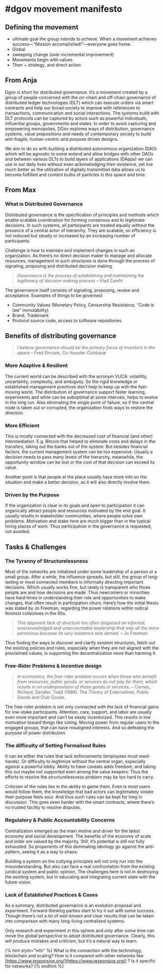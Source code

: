 # \#dgov movement manifesto

## Defining the movement

* ultimate goal the group intends to achieve. When a movement achieves success—“Mission accomplished!”—everyone goes home. 
* Global
* sweeping change \(over incremental improvement\)
* Movements begin with values
* Then + strategy, and direct action

## From Anja

Dgov is short for distributed governance. It’s a movement created by a group of people concerned with the on-chain and off-chain governance of distributed ledger technologies \(DLT\) which can execute orders via smart contracts and help our broad society to improve with references to transactions, communication and social interactions. The systems build with DLT protocols can be captured by actors such as powerful individuals, influential groups, governments and states. In order to avoid capturing and empowering monopolies, DGov explores ways of distribution, governance systems, value prepositions and needs of contemporary society to build anti-fragile, human-centric and purpose driven designs.

We aim to do so with building a distributed autonomous organization \(DAO\) which will be agnostic to some extend and allow bridges with other DAOs and between various DLTs to build layers of applications \(DApps\) we can use in our daily lives without even acknowledging their existence, yet live much better as the utilization of digitally transmitted data allows us to become fulfilled and content bulbs of particles in this space and time.

## From Max

### What is Distributed Governance

Distributed governance is the specification of principles and methods which enable scalable coordination for forming consensus and to legitimate decisions. In such systems, all participants are treated equally without the presence of a central actor of hierarchy. They are scalable, so efficiency is not reduced but steady or increased by an increasing number of participants.

Challenge is how to maintain and implement changes in such an organization. As there’s no direct decision maker to manage and allocate resources, management in such structures is done through the process of signaling, proposing and distributed decision making.

> _Governance is the process of establishing and maintaining the legitimacy of decision making process –_ Vlad Zamfir

The governance itself consists of signaling, proposing, review and acceptance.  Examples of things to be governed:

* Community Values \(Monetary Policy, Censorship Resistance, “Code is law” immutability\)
* Brand, Trademark
* Protocol source code, access to software repositories

## Benefits of distributing governance

> _I believe governance should be the primary focus of investors in the space –_ Fred Ehrsam, Co-founder Coinbase

### **More Adaptive & Resilient**

The current world can be described with the acronym VUCA: volatility, uncertainty, complexity, and ambiguity. So the rigid knowledge or established management practices don’t help to keep up with the fast-moving world. The distribution of governance support faster learning, experiments and while can be suboptimal at some intervals, helps to evolve in the long run. Also eliminating the single point of failure, so if the central node is taken out or corrupted, the organization finds ways to restore the direction.

### **More Efficient**

This is mostly connected with the decreased cost of financial \(and other\) intermediation. E.g. Bitcoin that helped to eliminate costs and delays in the transfers, taking out the banks out of the system. But besides financial factors, the current management system can be too expensive. Usually a decision needs to pass many levels of the hierarchy, meanwhile, the opportunity window can be lost or the cost of that decision can exceed its value.

Another point is that people at the place usually have more info on the situation and make a better decision, as it will also directly involve them.

### **Driven by the Purpose**

If the organization is clear in its goals and open to participation it can organically attract people and resources motivated by the end goal. It usually results in stakeholder communities, where people solve own problems. Motivation and stake here are much bigger than in the typical hiring places of work. Thus participation in the governance is requested, not avoided.

## Tasks & Challenges

### **The Tyranny of Structurelessness**

Most of the networks are initialized under some leadership of a person or a small group. After a while, the influence spreads, but still, the group of long-lasting or most connected members is informally directing important decisions. Which usually works fine, but rarely is transparent who those people are and how decisions are made. Thus newcomers or minorities have hard times in understanding their role and opportunities to make changes, that often result in participation churn. Here’s how the initial thesis was stated by Jo Freeman, regarding the power relations within radical feminist collectives in the 60s.

> _This apparent lack of structure too often disguised an informal, unacknowledged and unaccountable leadership that was all the more pernicious because its very existence was denied. –_ Jo Freeman

Thus finding the ways to discover and clarify existent structures, fetch out the existing policies and rules, especially when they are not aligned with the proclaimed values, is supporting the decentralization more than harming it.

### **Free-Rider Problems & Incentive design**

> _In economics, the free-rider problem occurs when those who benefit from resources, public goods, or services do not pay for them, which results in an underprovision of those goods or services. –_ Cornes, Richard; Sandler, Todd \(1986\). The Theory of Externalities, Public Goods and Club Goods.

The free-rider problem is not only connected with the lack of financial gains for low-stake participants. Attention, care, support, and labor are usually even more important and can’t be easily incentivized. This results in low motivation toward things like voting. Moving power from regular users to the engaged groups, that can have misaligned interests. And so defeating the purpose of power distribution.

### **The difficulty of Setting Formalised Rules**

It can be either the rules that lack enforcements \(employees must wash hands\). Or difficulty to legitimize without the central organ, especially against a powerful lobby. Ability to have caveats adds freedom, and taking this out maybe not supported even among the value keepers. Thus the efforts to resolve the structurelessness problem may be too hard to carry.

Criticism of the rules lies in the ability to game them. Even is most users would follow them, the knowledge that bad actors can legitimately violate their purpose feels sour. And thus such rules can be kept for long in discussion. This goes even harder with the smart contracts, where there’s no trusted facility to resolve disputes.

### **Regulatory & Public Accountability Concerns**

Centralization emerged as the main motive and driver for the latest economy and social development. The benefits of the economy of scale and order are valued by the majority. Still, it’s potential is still not fully exhausted. So proponents of this dominating ideology go against the anti-pattern, seeing it as a way to chaos.

Building a system on the outlying principles will not only run into the misunderstanding. But also can face a real confrontation from the existing juridical system and public opinion. The challenges here is not in destroying the existing system, but in educating and integrating current state with the future vision.

### **Lack of Established Practices & Cases**

As a summary, distributed governance is an evolution proposal and experiment. Forward-thinking parties start to try it out with some success. Though there’s not a lot of well-known and clear results that can be taken into comparison with many long-living centralized systems.

Only research and experiment in this sphere and only after some time can move the global perspective to adopt distributed governance. Clearly, this will produce mistakes and criticism, but it’s a natural way to learn.

{% hint style="info" %}
What is the connection with the technology, blockchain and scaling? How is it compared with other networks like [https://www.responsive.org/](https://www.responsive.org/) ? Is it specific for networks?
{% endhint %}

